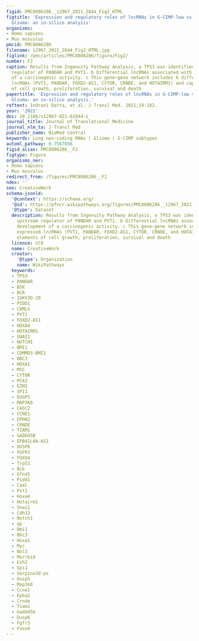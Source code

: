 ```yaml
---
figid: PMC8086286__12967_2021_2844_Fig2_HTML
figtitle: 'Expression and regulatory roles of lncRNAs in G-CIMP-low vs G-CIMP-high
  Glioma: an in-silico analysis'
organisms:
- Homo sapiens
- Mus musculus
pmcid: PMC8086286
filename: 12967_2021_2844_Fig2_HTML.jpg
figlink: /pmc/articles/PMC8086286/figure/Fig2/
number: F2
caption: Results from Ingenuity Pathway Analysis, a TP53 was identified as an upstream
  regulator of PANDAR and PVT1. b Differential lncRNAs associated with development
  of a carcinogenic activity. c This gene–gene network includes 6 differentially expressed
  lncRNAs (PVT1, PANDAR, FOXD2-AS1, CYTOR, CRNDE, and HOTAIRM1) and captures elements
  of cell growth, proliferation, survival and death
papertitle: 'Expression and regulatory roles of lncRNAs in G-CIMP-low vs G-CIMP-high
  Glioma: an in-silico analysis.'
reftext: Indrani Datta, et al. J Transl Med. 2021;19:182.
year: '2021'
doi: 10.1186/s12967-021-02844-z
journal_title: Journal of Translational Medicine
journal_nlm_ta: J Transl Med
publisher_name: BioMed Central
keywords: Long non-coding RNAs | Glioma | G-CIMP subtypes
automl_pathway: 0.7567856
figid_alias: PMC8086286__F2
figtype: Figure
organisms_ner:
- Homo sapiens
- Mus musculus
redirect_from: /figures/PMC8086286__F2
ndex: ''
seo: CreativeWork
schema-jsonld:
  '@context': https://schema.org/
  '@id': https://pfocr.wikipathways.org/figures/PMC8086286__12967_2021_2844_Fig2_HTML.html
  '@type': Dataset
  description: Results from Ingenuity Pathway Analysis, a TP53 was identified as an
    upstream regulator of PANDAR and PVT1. b Differential lncRNAs associated with
    development of a carcinogenic activity. c This gene–gene network includes 6 differentially
    expressed lncRNAs (PVT1, PANDAR, FOXD2-AS1, CYTOR, CRNDE, and HOTAIRM1) and captures
    elements of cell growth, proliferation, survival and death
  license: CC0
  name: CreativeWork
  creator:
    '@type': Organization
    name: WikiPathways
  keywords:
  - TP53
  - PANDAR
  - BIK
  - BCR
  - IGKV3D-20
  - PIDD1
  - CAMLG
  - PVT1
  - FOXD2-AS1
  - HOXA4
  - HOTAIRM1
  - SNAI1
  - NOTCH1
  - BMI1
  - COMMD3-BMI1
  - BBC3
  - HOXA1
  - MYC
  - CYTOR
  - PCA3
  - EZH2
  - SPI1
  - DUSP5
  - MAP3K8
  - CASC2
  - CCNE1
  - EPHA2
  - CRNDE
  - TIAM1
  - GADD45B
  - EPB41L4A-AS1
  - DUSP6
  - FGFR3
  - FOXO4
  - Trp53
  - Bik
  - Efna5
  - Pidd1
  - Caml
  - Pvt1
  - Hoxa4
  - Hotairm1
  - Snai1
  - Cdh13
  - Notch1
  - ap
  - Bmi1
  - Bbc3
  - Hoxa1
  - Myc
  - Nol3
  - Morrbid
  - Ezh2
  - Spi1
  - Serpina3d-ps
  - Dusp5
  - Map3k8
  - Ccne1
  - Epha2
  - Crnde
  - Tiam1
  - Gadd45b
  - Dusp6
  - Fgfr3
  - Foxo4
---
```

